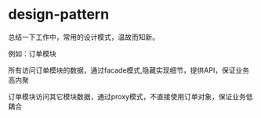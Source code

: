 # design-pattern
总结一下工作中，常用的设计模式，温故而知新。

例如：订单模块

所有访问订单模块的数据，通过facade模式,隐藏实现细节，提供API，保证业务高内聚

订单模块访问其它模块数据，通过proxy模式，不直接使用订单对象，保证业务低耦合
